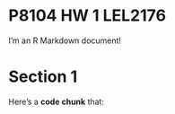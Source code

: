 P8104 HW 1 LEL2176
================

I’m an R Markdown document!

# Section 1

Here’s a **code chunk** that:
